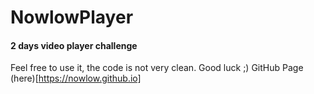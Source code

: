 # NowlowPlayer
#### 2 days video player challenge
Feel free to use it, the code is not very clean.
Good luck ;\)
GitHub Page (here)[https://nowlow.github.io]
